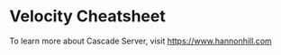 Velocity Cheatsheet
========================

To learn more about Cascade Server, visit https://www.hannonhill.com
